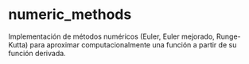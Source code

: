 # numeric_methods
Implementación de métodos numéricos (Euler, Euler mejorado, Runge-Kutta) para aproximar computacionalmente una función a partir de su función derivada.
